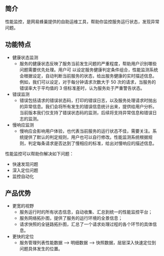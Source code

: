 ## 简介

性能监控，是网易蜂巢提供的自助运维工具，帮助你监控服务运行状态，发现异常问题。

## 功能特点

* 健康状态监测
    * 服务的健康状态反映了服务当前发生问题的严重程度，帮助用户识别哪些问题需要优先处理。用户可 以设定服务健康判定条件组合，性能监测系统会根据设定，自动判断当前服务的状态，给出服务健康的实时描述信息。例如，我们可以设定，对于每分钟请求次数大于 50 次的请求，当服务的错误率大于平均值的 3 倍标准差时，认为服务处于严重警告状态。
* 错误监测
    * 错误包括请求的错误状态码，打印的错误日志，以及服务处理请求时抛出的异常信息。我们会将所有发生的错误信息统计出来，提供给用户分析。当前版本我们仅支持了错误状态码的监测，后续将支持异常信息和错误日志的监测。
* 慢响应监测
    * 慢响应会影响用户体验，也代表当前服务的运行状态不佳，需要关注。系统提供了默认的判定规则，用户也可以自行修改。性能监测系统根据规则，判定每条请求是否达到了慢相应的标准，给出对慢响应的描述信息。

性能监控可以帮助你解决如下问题：

*  快速发现问题
*   深入定位问题
*  监控自动化

## 产品优势

*  更宽的视野
	*   服务运行时的所有状态信息，自动收集、汇总到统一的性能监控平台；
    *   服务网络拓扑图，提供了服务的运行环境的全景信息；
    *   请求快照的全链路拓扑图，汇总了一个请求处理过程的各个环节的具体信息。
*   更快的定位
    *   服务管理列表性能数据 —> 明细数据 —> 快照数据，层层深入快速定位到问题具体发生的位置。
